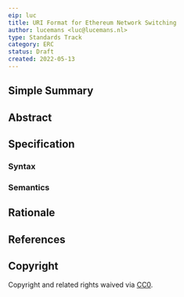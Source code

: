```yaml
---
eip: luc
title: URI Format for Ethereum Network Switching
author: lucemans <luc@lucemans.nl>
type: Standards Track
category: ERC
status: Draft
created: 2022-05-13
---
```


## Simple Summary

## Abstract

## Specification

### Syntax

### Semantics

## Rationale

## References

## Copyright

Copyright and related rights waived via [CC0](../LICENSE.md).
